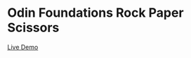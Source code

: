 # Odin Foundations Rock Paper Scissors

[Live Demo](https://filipecabral97.github.io/foundations-rock-paper-scissors/)
